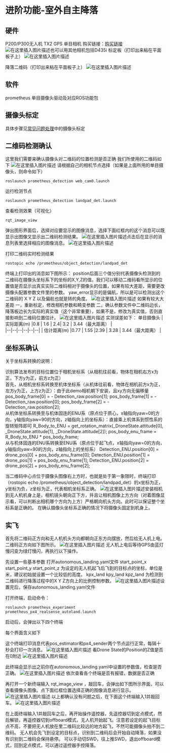 ﻿# 进阶功能-室外自主降落
##  硬件
P200/P300无人机
TX2
GPS
单目相机
购买链接：[购买链接](https://item.taobao.com/item.htm?_u=g5bpko475d4&id=605447137649)
![在这里插入图片描述](https://img-blog.csdnimg.cn/20201203141459431.png)也可以用其他相机包括D435i
标定板（打印出来粘在平面板子上）
![在这里插入图片描述](https://img-blog.csdnimg.cn/20201207084227926.png)

降落二维码（打印出来粘在平面板子上）
![在这里插入图片描述](https://img-blog.csdnimg.cn/20201203141342800.png)
##  软件
prometheus
单目摄像头驱动及对应ROS功能包


##  摄像头标定
具体步骤见[常见问题处理](https://prometheus-wiki.readthedocs.io/zh_CN/latest/docs/p450/4-%E5%B8%B8%E8%A7%81%E9%97%AE%E9%A2%98%E5%A4%84%E7%90%86md.html)中的摄像头标定



##  二维码检测确认
这里我们需要来确认摄像头对二维码的位置检测是否正确
我们所使用的二维码如下
![在这里插入图片描述](https://img-blog.csdnimg.cn/20201203143804569.png)
请根据自己的相机节点选择（如果是上面所用的单目摄像头，则命令如下）
```
roslaunch prometheus_detection web_cam0.launch
```
运行检测节点
```
roslaunch prometheus_detection landpad_det.launch
```
查看检测效果（可视化）
```
rqt_image_view
```
弹出图形界面后，选择对应要显示的图像消息，选择下面红框内的这个消息可以既显示出图像又显示出二维码检测结果。
![在这里插入图片描述](https://img-blog.csdnimg.cn/20201203145202755.png)点击后在显示的消息列表里选择相应的图像消息。
![在这里插入图片描述](https://img-blog.csdnimg.cn/20201207193004353.png)


打印二维码实时检测结果
```
rostopic echo /prometheus/object_detection/landpad_det
```
终端上打印出的消息如下图所示：
position后面三个值分别代表摄像头检测到的二维码在摄像头坐标系下的坐标的X,Y,Z的值。我们可以移动二维码看所显示的位置值是否显示出真实实际二维码相对于摄像头的位置，如果有较大差距，需要更改摄像头配置参数文件里的参数。
yaw_error显示的是偏航，所以是可以检测出这个二维码的 X Y Z 以及偏航也就是转的角度。
![在这里插入图片描述](https://img-blog.csdnimg.cn/20201203145533768.png)
如果有较大大差距
一，重新标定，修改相机参数和畸变参数
二，确认参数文件中二维码边长，降落板边长为实际的真实值（这个非常重要），如果不是，修改为真实值，否则直接影响到二维码位置估计。
![在这里插入图片描述](https://img-blog.csdnimg.cn/2020120323192171.png)
实测误差如下：
单目摄像头
|实际距离(m)  |0.8 | 1.6 |  2.4| 3.2 | 3.44（最大距离）  |  
|--|--|--|--|--|--|
| 估计距离(m) |0.77  | 1.55 |2.39  | 3.28 | 3.44（最大距离） | 





##  坐标系确认

关于坐标系转换的说明：

识别算法发布的目标位置位于相机坐标系（从相机往前看，物体在相机右方x为正，下方y为正，前方z为正）<br/>
首先，从相机坐标系转换至机体坐标系（从机体往前看，物体在相机前方x为正，左方y为正，上方z为正）：由于此demo相机朝下安装，且xy方向无偏移量 pos_body_frame[0] = - Detection_raw.position[1]; pos_body_frame[1] = - Detection_raw.position[0]; pos_body_frame[2] = - Detection_raw.position[2];<br/>
从机体坐标系转换至与机体固连的ENU系（原点位于质心，x轴指向yaw=0的方向，y轴指向yaw=90的方向，z轴指向上的坐标系）：直接乘上机体系到惯性系的旋转矩阵即可 R_Body_to_ENU = get_rotation_matrix(_DroneState.attitude[0], _DroneState.attitude[1], _DroneState.attitude[2]); pos_body_enu_frame = R_Body_to_ENU * pos_body_frame;<br/>
从与机体固连的ENU系转换至ENU系（原点位于起飞点，x轴指向yaw=0的方向，y轴指向yaw=90的方向，z轴指向上的坐标系） Detection_ENU.position[0] = drone_pos[0] + pos_body_enu_frame[0]; Detection_ENU.position[1] = drone_pos[1] + pos_body_enu_frame[1]; Detection_ENU.position[2] = drone_pos[2] + pos_body_enu_frame[2];<br/>

当二维码中心点位于摄像头图像右上方时，也就是处于第一象限时，终端打印（rostopic echo /prometheus/object_detection/landpad_det）的x坐标为正，y坐标为负，z坐标为正，代表相机坐标系正确。
![在这里插入图片描述](https://img-blog.csdnimg.cn/20201203224955464.png)安装相机到无人机机身上是，相机镜头朝向正下方，并且让相机图像上方方向（对着图像显示看，可以判断出相机哪个方向为上方）严格朝向机头方向。此时可以保证整个坐标系是正确的。
在确认摄像头坐标系正确的情况下将摄像头固定到机身上。

## 实飞
首先将二维码正方向和无人机机头方向都朝向正东方向摆放，然后给无人机上电。二维码正方向如下图所示。
![在这里插入图片描述](https://img-blog.csdnimg.cn/20201207194752456.png)
无人机上电后等待GPS由蓝灯慢闪变为绿灯慢闪，再执行以下操作。

先设置一些基本参数
打开autonomous_landing.yaml文件
start_point_x  start_point_y  start_point_z 为设定的无人机起飞后飞到的目标点的坐标，单位是米，建议初始就设置一个比较低的高度。
kpx_land   kpy_land   kpz_land  为检测到二维码进行降落过程中的X Y Z方向上的比例控制参数。
![在这里插入图片描述](https://img-blog.csdnimg.cn/20201207085428677.png)设置完后，保存autonomous_landing.yaml文件


打开终端，启动命令：
```
roslaunch prometheus_experiment prometheus_px4_realsense_autoland.launch
```
启动后，会弹出以下四个终端

每个界面含义如下

这个终端打印消息代表pos_estimator和px4_sender两个节点运行正常，每隔十秒会打印一次消息。
![在这里插入图片描述](https://img-blog.csdnimg.cn/20201207191942537.png)
看Drone State的Position的Z值是否在0附近
![在这里插入图片描述](https://img-blog.csdnimg.cn/20210118100410314.png)

此终端会显示出之前你在autonomous_landing.yaml中设置的参数值，检查是否正确。
![在这里插入图片描述](https://img-blog.csdnimg.cn/20201207090438881.png)
依次查看各个终端是否有报错，数据是否正确


再打开一个新终端输入  rqt_image_view  ，敲回车，会弹出如下图所示界面，可以查看摄像头图像。点下面红框位置选择正确的图像消息进行显示。
![在这里插入图片描述](https://img-blog.csdnimg.cn/20201207192303286.png)
以上都确认没有问题之后，在下面这个终端输入1并敲回车。
![在这里插入图片描述](https://img-blog.csdnimg.cn/20201207090150437.png)

在上面终端输入1并敲回车之后，再开始操作遥控器，先遥控器切到定点模式，然后解锁，再遥控器切到offboard模式，无人机开始起飞。注意若设定的起飞目标点不高，不要把无人机放在里二维码比较远的地方起飞，不然可能摄像头拍不到二维码。
无人机会先飞到设定的目标点，识别到二维码后会开始自动降落，如果没有识别到二维码会保持悬停。
可以手动切SWD，往上推SWD，退出offboard模式，回到定点模式，可以通过遥控器手控降落。




